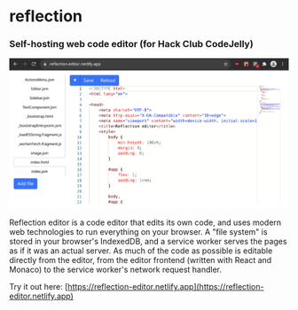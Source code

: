 # reflection

### Self-hosting web code editor (for Hack Club CodeJelly)

![Screenshot of editor](screenshot.png)

Reflection editor is a code editor that edits its own code, and uses modern web technologies to run everything on your browser. A "file system" is stored in your browser's IndexedDB, and a service worker serves the pages as if it was an actual server. As much of the code as possible is editable directly from the editor, from the editor frontend (written with React and Monaco) to the service worker's network request handler. 

Try it out here: [https://reflection-editor.netlify.app](https://reflection-editor.netlify.app)